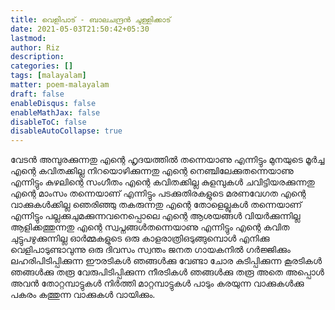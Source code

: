 ```yaml
---
title: വെളിപാട് - ബാലചന്ദ്രന്‍ ചുള്ളിക്കാട്
date: 2021-05-03T21:50:42+05:30
lastmod:
author: Riz
description:
categories: []
tags: [malayalam]
matter: poem-malayalam
draft: false
enableDisqus: false
enableMathJax: false
disableToC: false
disableAutoCollapse: true
---
```


വേടന്‍ അമ്പുരക്കുന്നതു
എന്റെ ഹൃദയത്തില്‍ തന്നെയാണു
എന്നിട്ടും മുനയുടെ മൂര്‍ച്ച എന്റെ കവിതക്കില്ല
നിറയൊഴിക്കുന്നതു
എന്റെ നെഞ്ചിലേക്കുതന്നെയാണു
എന്നിട്ടും കുഴലിന്റെ സംഗീതം
എന്റെ കവിതക്കില്ല
കുളമ്പുകള്‍ ചവിട്ടിയരക്കുന്നതു
എന്റെ മാംസം തന്നെയാണ്
എന്നിട്ടും പടക്കുതിരകളുടെ
മരണവേഗത എന്റെ വാക്കുകള്‍ക്കില്ല
ഞെരിഞ്ഞു തകരുന്നതു എന്റെ തോളെല്ലുകള്‍ തന്നെയാണ്
എന്നിട്ടും പല്ലക്കുചുമക്കുന്നവനെപ്പൊലെ
എന്റെ ആശയങ്ങള്‍ വിയര്‍ക്കുന്നില്ല
ആളിക്കത്തുന്നതു എന്റെ സ്വപ്നങ്ങള്‍തന്നെയാണു
എന്നിട്ടും എന്റെ കവിത ചുട്ടുപഴുക്കുന്നില്ല
ഓര്‍മ്മകളുടെ ഒരു കാളരാത്രിഒടുങ്ങുമ്പൊള്‍
എനിക്കു വെളിപാടുണ്ടാവുന്നു
ഒരു ദിവസം സ്വന്തം ജനത
ഗായകനില്‍ ഗര്‍ജ്ജിക്കും
ലഹരിപിടിപ്പിക്കുന്ന ഈരടികള്‍
ഞങ്ങള്‍ക്കു വേണ്ടാ
ചോര കുടിപ്പിക്കുന്ന കൂരടികള്‍ ഞങ്ങള്‍ക്കു തരൂ
വേരുപിടിപ്പിക്കുന്ന നീരടികള്‍ ഞങ്ങള്‍ക്കു തരൂ
അതെ
അപ്പൊള്‍ അവന്‍ തോറ്റമ്പാട്ടുകള്‍ നിര്‍ത്തി
മാറ്റമ്പാട്ടുകള്‍ പാടും
കരയുന്ന വാക്കുകള്‍ക്കു പകരം
കത്തുന്ന വാക്കുകള്‍ വായിക്കും.
